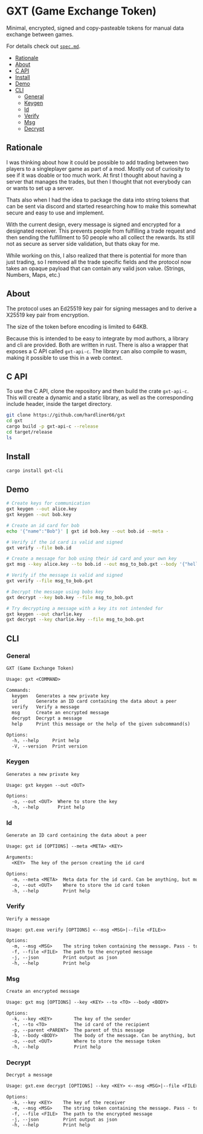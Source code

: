 # GXT (Game Exchange Token)

Minimal, encrypted, signed and copy-pasteable tokens for manual data exchange between games.

For details check out [`spec.md`](https://github.com/hardliner66/gxt/blob/main/spec.md).

- [Rationale](#rationale)
- [About](#about)
- [C API](#c-api)
- [Install](#install)
- [Demo](#demo)
- [CLI](#cli)
  - [General](#general)
  - [Keygen](#keygen)
  - [Id](#id)
  - [Verify](#verify)
  - [Msg](#msg)
  - [Decrypt](#decrypt)

## Rationale
I was thinking about how it could be possible to add trading
between two players to a singleplayer game as part of a mod. Mostly out of curiosity to see
if it was doable or too much work. At first I thought about having a server that manages
the trades, but then I thought that not everybody can or wants to set up a server.

Thats also when I had the idea to package the data into string tokens that can be sent
via discord and started researching how to make this somewhat secure and
easy to use and implement.

With the current design, every message is signed and encrypted for a designated receiver.
This prevents people from fulfilling a trade request and then sending the fulfillment to
50 people who all collect the rewards. Its still not as secure as server side validation,
but thats okay for me.

While working on this, I also realized that there is potential for more than just trading,
so I removed all the trade specific fields and the protocol now takes an opaque payload
that can contain any valid json value. (Strings, Numbers, Maps, etc.)

## About
The protocol uses an Ed25519 key pair for signing messages and to derive a X25519 key pair
from encryption.

The size of the token before encoding is limited to 64KB.

Because this is intended to be easy to integrate by mod authors, a library and cli are provided.
Both are written in rust. There is also a wrapper that exposes a C API called `gxt-api-c`.
The library can also compile to wasm, making it possible to use this in a web context.

## C API
To use the C API, clone the repository and then build the crate `gxt-api-c`.
This will create a dynamic and a static library, as well as the corresponding include header,
inside the target directory.

```bash
git clone https://github.com/hardliner66/gxt
cd gxt
cargo build -p gxt-api-c --release
cd target/release
ls
```

## Install
```bash
cargo install gxt-cli
```

## Demo
```bash
# Create keys for communication
gxt keygen --out alice.key
gxt keygen --out bob.key

# Create an id card for bob
echo '{"name":"Bob"}' | gxt id bob.key --out bob.id --meta -

# Verify if the id card is valid and signed
gxt verify --file bob.id

# Create a message for bob using their id card and your own key
gxt msg --key alice.key --to bob.id --out msg_to_bob.gxt --body '{"hello":"world"}'

# Verify if the message is valid and signed
gxt verify --file msg_to_bob.gxt

# Decrypt the message using bobs key
gxt decrypt --key bob.key --file msg_to_bob.gxt

# Try decrypting a message with a key its not intended for
gxt keygen --out charlie.key
gxt decrypt --key charlie.key --file msg_to_bob.gxt
```

## CLI
### General
```txt
GXT (Game Exchange Token)

Usage: gxt <COMMAND>

Commands:
  keygen   Generates a new private key
  id       Generate an ID card containing the data about a peer
  verify   Verify a message
  msg      Create an encrypted message
  decrypt  Decrypt a message
  help     Print this message or the help of the given subcommand(s)

Options:
  -h, --help     Print help
  -V, --version  Print version
```

### Keygen
```txt
Generates a new private key

Usage: gxt keygen --out <OUT>

Options:
  -o, --out <OUT>  Where to store the key
  -h, --help       Print help
```

### Id
```txt
Generate an ID card containing the data about a peer

Usage: gxt id [OPTIONS] --meta <META> <KEY>

Arguments:
  <KEY>  The key of the person creating the id card

Options:
  -m, --meta <META>  Meta data for the id card. Can be anything, but must be set. Pass - to read from stdin    
  -o, --out <OUT>    Where to store the id card token
  -h, --help         Print help
```

### Verify
```txt
Verify a message

Usage: gxt.exe verify [OPTIONS] <--msg <MSG>|--file <FILE>>

Options:
  -m, --msg <MSG>    The string token containing the message. Pass - to read from stdin
  -f, --file <FILE>  The path to the encrypted message
  -j, --json         Print output as json
  -h, --help         Print help
```

### Msg
```txt
Create an encrypted message

Usage: gxt msg [OPTIONS] --key <KEY> --to <TO> --body <BODY>

Options:
  -k, --key <KEY>        The key of the sender
  -t, --to <TO>          The id card of the recipient
  -p, --parent <PARENT>  The parent of this message
  -b, --body <BODY>      The body of the message. Can be anything, but must be set. Pass - to read from stdin  
  -o, --out <OUT>        Where to store the message token
  -h, --help             Print help
```

### Decrypt
```txt
Decrypt a message

Usage: gxt.exe decrypt [OPTIONS] --key <KEY> <--msg <MSG>|--file <FILE>>

Options:
  -k, --key <KEY>    The key of the receiver
  -m, --msg <MSG>    The string token containing the message. Pass - to read from stdin
  -f, --file <FILE>  The path to the encrypted message
  -j, --json         Print output as json
  -h, --help         Print help
```
